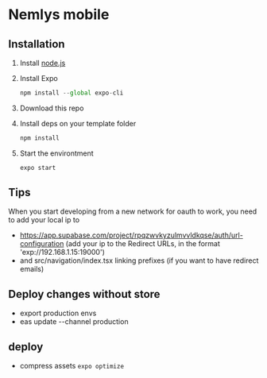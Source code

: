 # Nemlys mobile 

## Installation

1. Install [node.js](https://nodejs.org/en/)
2. Install Expo

   ```jsx
   npm install --global expo-cli
   ```

3. Download this repo
4. Install deps on your template folder

   ```jsx
   npm install
   ```

5. Start the environtment

   ```jsx
   expo start
   ```




## Tips
When you start developing from a new network for oauth to work, you need to add your local ip to 
- https://app.supabase.com/project/rpqzwvkyzulmvvldkqse/auth/url-configuration (add your ip to the Redirect URLs, in the format 'exp://192.168.1.15:19000')
- and src/navigation/index.tsx linking prefixes (if you want to have redirect emails)


## Deploy changes without store
- export production envs
- eas update --channel production  

## deploy
- compress assets `expo optimize` 